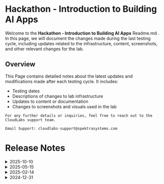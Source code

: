 # Hackathon - Introduction to Building AI Apps

Welcome to the **Hackathon - Introduction to Building AI Apps** Readme.md . In this page, we will document the changes made during the last testing cycle, including updates related to the infrastructure, content, screenshots, and other relevant changes for the lab.

## Overview

This Page contains detailed notes about the latest updates and modifications made after each testing cycle. It includes:

- Testing dates
- Descriptions of changes to lab infrastructure
- Updates to content or documentation
- Changes to screenshots and visuals used in the lab

`For any further details or inquiries, feel free to reach out to the CloudLabs support team.`

`Email Support: cloudlabs-support@spektrasystems.com`

# Release Notes

<details>
  <summary>2025-10-10</summary>

## Release Date: 2025-10-10

### Summary of Changes

- The lab has been successfully tested, and the lab content along with validations have been reviewed and updated.

### Testing Notes

- **Testing Date**: 2025-10-10

### Testing Scope 

- Performed end to end lab testing and all validations were successful, updated lab guide for better clarity.

</details>

<details>
  <summary>2025-05-15</summary>

### Summary of Changes
- Updated the lab guide with revised instructions and refreshed screenshots to enhance clarity and improve the overall user experience.

### Infrastructure Changes

  - N/A

### Content Changes

  - Updated the lab guide with screenshots and instructions wherever needed.  

### Screenshot Updates

 - **Change**: Updated the screenshots for a clearer and more intuitive user experience.

### Testing Notes

- **Testing Date**: 2025-05-15

### Testing scope
- Validated the complete lab workflow, verified Azure UI updates, assessed application dependencies and framework validity, and reviewed instructional clarity and screenshot accuracy.
</details>


<details>
  <summary>2025-02-14</summary>

-  Major Updates

    - **Azure OpenAI model update**
        - Updated the gpt model from **gpt-35-turbo-16k** to **gpt-4o-mini** since the gpt-35-turbo-16k is scheduled to retire before 30 April 2025.

    - **gpt-model deployment name update**
        -Updated the GPT model deployment naming convention from **copilot-chat** (gpt-35-turbo) and **embedding** (text-embedding-ada-002) to **gpt-35-turbo** and **text-embedding-ada-002** due to issues with API calls and validations.

- Minor Updates
  
  - Updated **screenshots** according to new updates in the lab guide for better user experience. 

</details>


<details>
  <summary>2024-12-31</summary>

-  Major Updates

    - **Azure AI Foundry Portal**
        - Updated all references from **Azure OpenAI Studio** to the newly rebranded **Azure AI Foundry Portal** to align with platform changes.

    - **OpenAI Version Upgrade**
        - Upgraded the **OpenAI version** from **1.16** to **1.54** for enhanced features and performance.

    - **Notebook Update in Challenge 02**  
        - Included notebooks from the older version (**0.28**) to the latest version (**>1**) in **Challenge 02: Integrating with Azure OpenAI APIs**, ensuring compatibility with current standards and providing updated resources.

- Minor Updates
  
  - Enhanced **lab guide instructions** and updated **screenshots** to provide a clearer and more intuitive user experience. 


</details>

